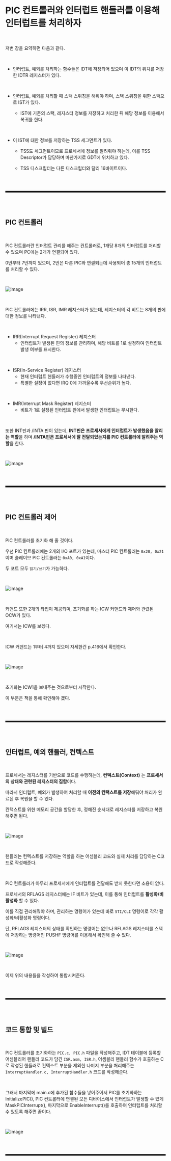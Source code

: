 # PIC 컨트롤러와 인터럽트 핸들러를 이용해 인터럽트를 처리하자

<br>

저번 장을 요약하면 다음과 같다.

<br>

+ 인터럽트, 예외를 처리하는 함수들은 IDT에 저장되어 있으며 이 IDT의 위치를 저장한 IDTR 레지스터가 있다.

<br>

+ 인터럽트, 예외를 처리할 때 스택 스위칭을 해줘야 하며, 스택 스위칭을 위한 스택으로 IST가 있다.
  
  + IST에 기존의 스택, 레지스터 정보를 저장하고 처리한 뒤 해당 정보를 이용해서 복귀를 한다.

<br>

+ 이 IST에 대한 정보를 저장하는 TSS 세그먼트가 있다.
  
  + TSS도 세그먼트이므로 프로세서에 정보를 알려줘야 하는데, 이를 TSS Descriptor가 담당하며 마찬가지로 GDT에 위치하고 있다.
  
  + TSS 디스크립터는 다른 디스크립터와 달리 16바이트이다. 

<br><br>
<hr style="border: 2px solid;">
<br><br>

## PIC 컨트롤러

<br>

PIC 컨트롤러란 인터럽트 관리를 해주는 컨트롤러로, 1개당 8개의 인터럽트를 처리할 수 있으며 PC에는 2개가 연결되어 있다.

0번부터 7번까지 있으며, 2번은 다른 PIC와 연결되는데 사용되어 총 15개의 인터럽트를 처리할 수 있다.

<br>

![image](https://user-images.githubusercontent.com/52172169/198539470-ee639f55-31d4-4cfc-bfe7-a3421a5da2f2.png)

<br>

PIC 컨트롤러에는 IRR, ISR, IMR 레지스터가 있는데, 레지스터의 각 비트는 8개의 핀에 대한 정보를 나타낸다.

<br>

+ IRR(Interrupt Request Register) 레지스터
  + 인터럽트가 발생된 핀의 정보를 관리하며, 해당 비트를 1로 설정하여 인터럽트 발생 여부를 표시한다.

<br>

+ ISR(In-Service Register) 레지스터
  + 현재 인터럽트 핸들러가 수행중인 인터럽트의 정보를 나타낸다.
  + 특별한 설정이 없다면 IRQ 0에 가까울수록 우선순위가 높다.

<br>

+ IMR(Interrupt Mask Register) 레지스터
  + 비트가 1로 설정된 인터럽트 핀에서 발생한 인터럽트는 무시한다. 

<br>

또한 INT핀과 /INTA 핀이 있는데, **INT핀은 프로세서에게 인터럽트가 발생했음을 알리는 역할**을 하며 **/INTA핀은 프로세서에 잘 전달되었는지를 PIC 컨트롤러에 알려주는 역할**을 한다.

<br>

![image](https://user-images.githubusercontent.com/52172169/198542812-644bb213-2507-44c0-86ff-17511ab9c24c.png)

<br><br>
<hr style="border: 2px solid;">
<br><br>

## PIC 컨트롤러 제어

<br>

PIC 컨트롤러를 초기화 해 줄 것이다.

우선 PIC 컨트롤러에는 2개의 I/O 포트가 있는데, 마스터 PIC 컨트롤러는 ```0x20, 0x21```이며 슬레이브 PIC 컨트롤러는 ```0xA0, 0xA1```이다.

두 포트 모두 ```읽기/쓰기```가 가능하다.

<br>

![image](https://user-images.githubusercontent.com/52172169/198546108-e4e35b41-1752-4569-8f45-155e7856859d.png)

<br>

커맨드 또한 2개의 타입이 제공되며, 초기화를 하는 ICW 커맨드와 제어와 관련된 OCW가 있다.

여기서는 ICW를 보겠다.

<br>

ICW 커맨드는 1부터 4까지 있으며 자세한건 p.416에서 확인한다.

<br>

![image](https://user-images.githubusercontent.com/52172169/198549006-e8d74653-c68b-4229-ac1f-6abdfb29ad9f.png)

<br>

초기화는 ICW1을 보내주는 것으로부터 시작한다.

이 부분은 책을 통해 확인해야 겠다.

<br><br>
<hr style="border: 2px solid;">
<br><br>

## 인터럽트, 예외 핸들러, 컨텍스트

<br>

프로세서는 레지스터를 기반으로 코드를 수행하는데, **컨텍스트(Context)** 는 **프로세서의 상태와 관련된 레지스터의 집합**이다.

따라서 인터럽트, 예외가 발생하여 처리할 때 **이전의 컨택스트를 저장**해둬야 처리가 완료된 후 복원을 할 수 있다.

컨택스트를 위한 메모리 공간을 할당한 후, 정해진 순서대로 레지스터를 저장하고 복원해주면 된다.

<br>

![image](https://user-images.githubusercontent.com/52172169/198580248-24e080c4-f17a-45a5-a48a-a2c6ae2985fd.png)

<br>

핸들러는 컨텍스트를 저장하는 역할을 하는 어셈블리 코드와 실제 처리를 담당하는 C코드로 작성해준다.

<br>

PIC 컨트롤러가 아무리 프로세서에게 인터럽트를 전달해도 받지 못한다면 소용이 없다.

프로세서의 RFLAGS 레지스터에는 IF 비트가 있는데, 이를 통해 인터럽트를 **활성화/비활성화** 할 수 있다.

이를 직접 관리해줘야 하며, 관리하는 명령어가 있는데 바로 ```STI/CLI``` 명령어로 각각 활성화/비활성화 명령어다.

단, RFLAGS 레지스터의 상태를 확인하는 명령어는 없으나 RFLAGS 레지스터를 스택에 저장하는 명령어인 PUSHF 명령어를 이용해서 확인해 줄 수 있다.

<br>

![image](https://user-images.githubusercontent.com/52172169/198594695-0c787609-5243-4ec9-9cf6-b9387c0d7030.png)

<br>

이제 위의 내용들을 작성하여 통합시켜준다.

<br><br>
<hr style="border: 2px solid;">
<br><br>

## 코드 통합 및 빌드

<br>

PIC 컨트롤러를 초기화하는 ```PIC.c, PIC.h``` 파일을 작성해주고, IDT 테이블에 등록할 어셈블리어 핸들러 코드가 담긴 ```ISR.asm, ISR.h```, 어셈블리 핸들러 함수가 호출하는 C로 작성된 핸들러로 컨텍스트 부분을 제외한 나머지 부분을 처리해주는 ```InterruptHandler.c, InterruptHandler.h``` 코드를 작성해준다.

<br>

그래서 마지막에 main.c에 추가된 함수들을 넣어주어서 PIC를 초기화하는 InitializePIC(), PIC 컨트롤러에 연결된 모든 디바이스에서 인터럽트가 발생할 수 있게 MaskPICInterrupt(), 마지막으로 EnableInterrupt()를 호출하여 인터럽트를 처리할 수 있도록 해주면 끝이다.

<br>

![image](https://user-images.githubusercontent.com/52172169/198630183-9c0d067b-4def-4a44-bf5e-822b354af491.png)

<br><br>
<hr style="border: 2px solid;">
<br><br>
